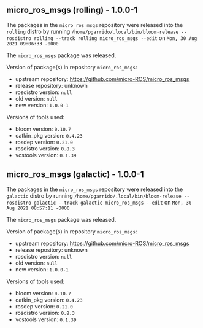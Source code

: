 ## micro_ros_msgs (rolling) - 1.0.0-1

The packages in the `micro_ros_msgs` repository were released into the `rolling` distro by running `/home/pgarrido/.local/bin/bloom-release --rosdistro rolling --track rolling micro_ros_msgs --edit` on `Mon, 30 Aug 2021 09:06:33 -0000`

The `micro_ros_msgs` package was released.

Version of package(s) in repository `micro_ros_msgs`:

- upstream repository: https://github.com/micro-ROS/micro_ros_msgs
- release repository: unknown
- rosdistro version: `null`
- old version: `null`
- new version: `1.0.0-1`

Versions of tools used:

- bloom version: `0.10.7`
- catkin_pkg version: `0.4.23`
- rosdep version: `0.21.0`
- rosdistro version: `0.8.3`
- vcstools version: `0.1.39`


## micro_ros_msgs (galactic) - 1.0.0-1

The packages in the `micro_ros_msgs` repository were released into the `galactic` distro by running `/home/pgarrido/.local/bin/bloom-release --rosdistro galactic --track galactic micro_ros_msgs --edit` on `Mon, 30 Aug 2021 08:57:11 -0000`

The `micro_ros_msgs` package was released.

Version of package(s) in repository `micro_ros_msgs`:

- upstream repository: https://github.com/micro-ROS/micro_ros_msgs
- release repository: unknown
- rosdistro version: `null`
- old version: `null`
- new version: `1.0.0-1`

Versions of tools used:

- bloom version: `0.10.7`
- catkin_pkg version: `0.4.23`
- rosdep version: `0.21.0`
- rosdistro version: `0.8.3`
- vcstools version: `0.1.39`


